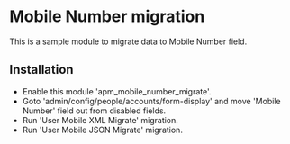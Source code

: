 # Mobile Number migration

This is a sample module to migrate data to Mobile Number field.

## Installation

* Enable this module 'apm_mobile_number_migrate'.
* Goto 'admin/config/people/accounts/form-display' and move 'Mobile Number' field out from disabled fields.
* Run 'User Mobile XML Migrate' migration.
* Run 'User Mobile JSON Migrate' migration.